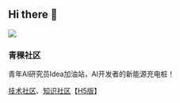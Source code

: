 ## Hi there 👋

![](https://github.com/qingkelab/talks/blob/main/images/pdf.001.png?raw=true)

### 青稞社区

青年AI研究员Idea加油站，AI开发者的新能源充电桩！

[技术社区](https://qingkelab.github.io)、[知识社区](https://qingkelab.github.io/talks)【[H5版](https://appodzjvyp51702.h5.xiaoeknow.com)】



<!--
**qingkelab/qingkelab** is a ✨ _special_ ✨ repository because its `README.md` (this file) appears on your GitHub profile.

Here are some ideas to get you started:

- 🔭 I’m currently working on ...
- 🌱 I’m currently learning ...
- 👯 I’m looking to collaborate on ...
- 🤔 I’m looking for help with ...
- 💬 Ask me about ...
- 📫 How to reach me: ...
- 😄 Pronouns: ...
- ⚡ Fun fact: ...
  -->
